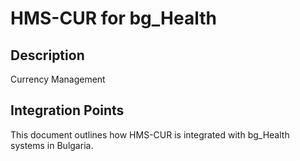 # HMS-CUR for bg_Health

## Description

Currency Management

## Integration Points

This document outlines how HMS-CUR is integrated with bg_Health systems in Bulgaria.
